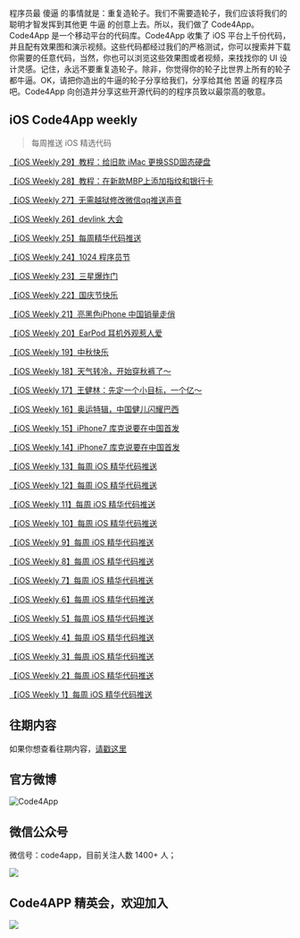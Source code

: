   [](http://www.code4app.com/static_laravel/images/code4app_logo_1102.png)


程序员最 傻逼 的事情就是：重复造轮子。我们不需要造轮子，我们应该将我们的聪明才智发挥到其他更 牛逼 的创意上去。所以，我们做了 Code4App。Code4App 是一个移动平台的代码库。Code4App 收集了 iOS 平台上千份代码，并且配有效果图和演示视频。这些代码都经过我们的严格测试，你可以搜索并下载你需要的任意代码，当然，你也可以浏览这些效果图或者视频，来找找你的 UI 设计灵感。记住，永远不要重复造轮子。除非，你觉得你的轮子比世界上所有的轮子都牛逼。OK，请把你造出的牛逼的轮子分享给我们，分享给其他 苦逼 的程序员吧。Code4App 向创造并分享这些开源代码的的程序员致以最崇高的敬意。


## iOS Code4App weekly

> 每周推送 iOS 精选代码

[【iOS Weekly 29】教程：给旧款 iMac 更换SSD固态硬盘](http://www.code4app.com/forum.php?mod=viewthread&tid=11777&extra=page%3D1%5C%22+target=%5C%22_blank%5C%22+target=%5C%22_blank%5C%22+target=%5C%22_blank)

[【iOS Weekly 28】教程：在新款MBP上添加指纹和银行卡](http://www.code4app.com/forum.php?mod=viewthread&tid=11662&extra=page%3D1%5C%22+target=%5C%22_blank%5C%22+target=%5C%22_blank%5C%22+target=%5C%22_blank)

[【iOS Weekly 27】无需越狱修改微信qq推送声音](http://code4app.com/thread-11516-1-1.html)

[【iOS Weekly 26】devlink 大会](http://code4app.com/forum.php?mod=viewthread&tid=11388&extra=page%3D1)

[【iOS Weekly 25】每周精华代码推送](http://code4app.com/forum.php?mod=viewthread&tid=11260&extra=page%3D1)

[【iOS Weekly 24】1024 程序员节](http://code4app.com/forum.php?mod=viewthread&tid=11159&extra=page%3D1)

[【iOS Weekly 23】三星爆炸门](http://code4app.com/forum.php?mod=viewthread&tid=11029&extra=page%3D1)

[【iOS Weekly 22】国庆节快乐](http://code4app.com/forum.php?mod=viewthread&tid=10896&extra=page%3D2)

[【iOS Weekly 21】亮黑色iPhone 中国销量走俏](http://code4app.com/forum.php?mod=viewthread&tid=10774&extra=page%3D1)

[【iOS Weekly 20】EarPod 耳机外观惹人爱](http://www.code4app.com/forum.php?mod=viewthread&tid=10675&extra=page%3D1)

[【iOS Weekly 19】中秋快乐](http://www.code4app.com/thread-10570-1-1.html)

[【iOS Weekly 18】天气转冷，开始穿秋裤了～](http://www.code4app.com/thread-10467-1-1.html)

[【iOS Weekly 17】王健林：先定一个小目标，一个亿～](http://www.code4app.com/thread-10331-1-1.html
)

[【iOS Weekly 16】奥运特辑，中国健儿闪耀巴西](http://www.code4app.com/thread-10194-1-1.html)

[【iOS Weekly 15】iPhone7 库克说要在中国首发](http://www.code4app.com/thread-10084-1-1.html)

[【iOS Weekly 14】iPhone7 库克说要在中国首发](http://www.code4app.com/thread-9969-1-1.html)

[【iOS Weekly 13】每周 iOS 精华代码推送](http://www.code4app.com/thread-9816-1-1.html)

[【iOS Weekly 12】每周 iOS 精华代码推送](http://www.code4app.com/thread-9683-1-1.html)

[【iOS Weekly 11】每周 iOS 精华代码推送](http://www.code4app.com/thread-9551-1-1.html)

[【iOS Weekly 10】每周 iOS 精华代码推送](http://www.code4app.com/thread-9411-1-1.html)

[【iOS Weekly 9】每周 iOS 精华代码推送](http://www.code4app.com/thread-9254-1-1.html)

[【iOS Weekly 8】每周 iOS 精华代码推送](http://www.code4app.com/thread-9056-1-1.html)

[【iOS Weekly 7】每周 iOS 精华代码推送](http://www.code4app.com/thread-8870-1-1.html)

[【iOS Weekly 6】每周 iOS 精华代码推送](http://www.code4app.com/thread-8724-1-1.html)

[【iOS Weekly 5】每周 iOS 精华代码推送](http://www.code4app.com/thread-8639-1-1.html)

[【iOS Weekly 4】每周 iOS 精华代码推送](http://www.code4app.com/thread-8486-1-1.html)

[【iOS Weekly 3】每周 iOS 精华代码推送](http://www.code4app.com/thread-8347-1-1.html)

[【iOS Weekly 2】每周 iOS 精华代码推送](http://www.code4app.com/thread-8204-1-1.html)

[【iOS Weekly 1】每周 iOS 精华代码推送](http://www.code4app.com/thread-8078-1-1.html)



## 往期内容

如果你想查看往期内容，[请戳这里](http://www.code4app.com/forum.php?mod=viewthread&tid=10299&extra=page%3D1)

## 官方微博

  ![Code4App](http://weibo.com/code4app/)

## 微信公众号

微信号：code4app，目前关注人数 1400+ 人；

  ![](http://ww4.sinaimg.cn/mw690/6f5f9fe7gw1f8nk2qn0zjj2076076gm2.jpg)

## Code4APP 精英会，欢迎加入

  ![](http://ww1.sinaimg.cn/mw690/6f5f9fe7gw1f83kfr92wrj20ku0wtte2.jpg)


